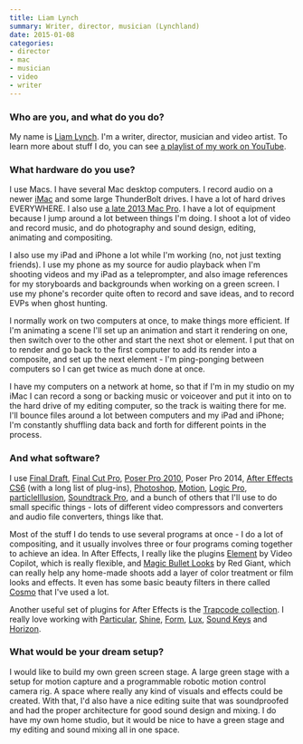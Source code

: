 ```yaml
---
title: Liam Lynch
summary: Writer, director, musician (Lynchland)
date: 2015-01-08
categories:
- director
- mac
- musician
- video
- writer
---
```


### Who are you, and what do you do?

My name is [Liam Lynch](http://www.lynchland.com/ "Liam's website."). I'm a writer, director, musician and video artist. To learn more about stuff I do, you can see [a playlist of my work on YouTube](https://www.youtube.com/playlist?list=PL56D4244586C3E273 "Some of Liam's videos, on YouTube.").

### What hardware do you use?

I use Macs. I have several Mac desktop computers. I record audio on a newer [iMac][] and some large ThunderBolt drives. I have a lot of hard drives EVERYWHERE. I also use [a late 2013 Mac Pro][mac-pro]. I have a lot of equipment because I jump around a lot between things I'm doing. I shoot a lot of video and record music, and do photography and sound design, editing, animating and compositing.

I also use my iPad and iPhone a lot while I'm working (no, not just texting friends). I use my phone as my source for audio playback when I'm shooting videos and my iPad as a teleprompter, and also image references for my storyboards and backgrounds when working on a green screen. I use my phone's recorder quite often to record and save ideas, and to record EVPs when ghost hunting.

I normally work on two computers at once, to make things more efficient. If I'm animating a scene I'll set up an animation and start it rendering on one, then switch over to the other and start the next shot or element. I put that on to render and go back to the first computer to add its render into a composite, and set up the next element - I'm ping-ponging between computers so I can get twice as much done at once.

I have my computers on a network at home, so that if I'm in my studio on my iMac I can record a song or backing music or voiceover and put it into on to the hard drive of my editing computer, so the track is waiting there for me. I'll bounce files around a lot between computers and my iPad and iPhone; I'm constantly shuffling data back and forth for different points in the process.

### And what software?

I use [Final Draft][final-draft], [Final Cut Pro][final-cut-pro], [Poser Pro 2010][poser-pro], Poser Pro 2014, [After Effects CS6][after-effects] (with a long list of plug-ins), [Photoshop][], [Motion][], [Logic Pro][logic-pro], [particleIllusion][], [Soundtrack Pro][soundtrack-pro], and a bunch of others that I'll use to do small specific things - lots of different video compressors and converters and audio file converters, things like that.

Most of the stuff I do tends to use several programs at once - I do a lot of compositing, and it usually involves three or four programs coming together to achieve an idea. In After Effects, I really like the plugins [Element][element.2] by Video Copilot, which is really flexible, and [Magic Bullet Looks][magic-bullet-looks] by Red Giant, which can really help any home-made shoots add a layer of color treatment or film looks and effects. It even has some basic beauty filters in there called [Cosmo][] that I've used a lot.

Another useful set of plugins for After Effects is the [Trapcode collection][trapcode]. I really love working with [Particular][trapcode-particular], [Shine][trapcode-shine], [Form][trapcode-form], [Lux][trapcode-lux], [Sound Keys][trapcode-sound-keys] and [Horizon][trapcode-horizon].

### What would be your dream setup?

I would like to build my own green screen stage. A large green stage with a setup for motion capture and a programmable robotic motion control camera rig. A space where really any kind of visuals and effects could be created. With that, I'd also have a nice editing suite that was soundproofed and had the proper architecture for good sound design and mixing. I do have my own home studio, but it would be nice to have a green stage and my editing and sound mixing all in one space.

[after-effects]: https://www.adobe.com/products/aftereffects.html "Motion graphics and video editing software."
[cosmo]: https://www.maxon.net/en/red-giant "A skin tone and blemish plugin for After Effects."
[element.2]: https://www.videocopilot.net/products/element2/ "A 3D rendering engine for After Effects."
[final-cut-pro]: https://en.wikipedia.org/wiki/Final_Cut_Pro "A nonlinear video editor."
[final-draft]: https://www.finaldraft.com/ "Popular screenwriting software."
[imac]: https://www.apple.com/imac-24/ "An all-in-one computer."
[logic-pro]: https://www.apple.com/logic-pro/ "A professional audio application for the Mac."
[mac-pro]: https://www.apple.com/mac-pro/ "The Intel-based Mac tower computer."
[magic-bullet-looks]: https://www.maxon.net/en/red-giant "A colour and light plugin for After Effects."
[motion]: https://www.apple.com/final-cut-pro/motion/ "A 3D motion graphics suite."
[particleillusion]: https://en.wikipedia.org/wiki/ParticleIllusion "Particle-based visual effects rendering software."
[photoshop]: https://www.adobe.com/products/photoshop.html "A bitmap image editor."
[poser-pro]: http://web.archive.org/web/20190506110502/https://my.smithmicro.com/poser-pro-11.html "3D character rendering software."
[soundtrack-pro]: https://en.wikipedia.org/wiki/Soundtrack_Pro "A Mac audio editor tailored for movies."
[trapcode-form]: https://www.maxon.net/en/red-giant "A plugin for After Effects."
[trapcode-horizon]: https://www.maxon.net/en/red-giant "A sky generating plugin for After Effects."
[trapcode-lux]: https://www.maxon.net/en/red-giant "A lighting plugin for After Effects."
[trapcode-particular]: https://www.maxon.net/en/red-giant "A particle generation plugin for After Effects."
[trapcode-shine]: https://www.maxon.net/en/red-giant "A light ray plugin for After Effects."
[trapcode-sound-keys]: https://www.maxon.net/en/red-giant "An audio synchronising plugin for After Effects."
[trapcode]: https://www.maxon.net/en/red-giant "A suite of plugins for After Effects."
